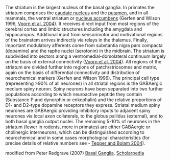 The striatum is the largest nucleus of the basal ganglia.  In primates the
striatum comprises the [caudate nucleus](http://knowledge-space.org/wiki/UBERON:0001873)
and the [putamen](http://knowledge-space.org/wiki/UBERON:0001874), and in all mammals,
the ventral striatum or [nucleus accumbens](http://knowledge-space.org/wiki/UBERON:0001882)
(Gerfen and Wilson 1996, [Voorn et al. 2004](https://www.ncbi.nlm.nih.gov/pubmed/15271494)).
It receives direct input from most regions of the cerebral cortex and limbic structures
including the amygdala and hippocampus. Additional input from sensorimotor and motivational
regions of the brainstem arrives indirectly via relays in the thalamus. Finally, important
modulatory afferents come from substantia nigra pars compacta (dopamine) and the raphe nuclei
(serotonin) in the midbrain. The striatum is subdivided into sectors along a ventromedial-dorsolateral
continuum largely on the basis of external connectivity ([Voorn et al. 2004](https://www.ncbi.nlm.nih.gov/pubmed/15271494)).
All regions of the striatum are divided further into regions of patch/striosomes and matrix,
again on the basis of differential connectivity and distribution of neurochemical markers
(Gerfen and Wilson 1996). The principal cell type (representing >90% of all neurones) in all
striatal regions is the GABAergic medium spiny neuron. Spiny neurons have been separated into
two further populations according to which neuroactive peptide they contain (Substance P and
dynorphin or enkephalin) and the relative proportions of D1- and D2-type dopamine receptors
they express. Striatal medium spiny neurones are GABAergic providing inhibitory inputs to
adjacent spiny neurones via local axon collaterals, to the globus pallidus (external), and
to both basal ganglia output nuclei. The remaining 5-10% of neurones in the striatum (fewer
in rodents, more in primates) are either GABAergic or cholinergic interneurons, which can be
distinguished according to neurochemical and in some cases morphological characteristics (for
precise details of relative numbers see - [Tepper and Bolam 2004](https://www.ncbi.nlm.nih.gov/pubmed/15582369)).

modified from Peter Redgrave (2007) [Basal Ganglia](http://www.scholarpedia.org/article/Basal_ganglia). [Scholarpedia](http://www.scholarpedia.org/Scholarpedia)
